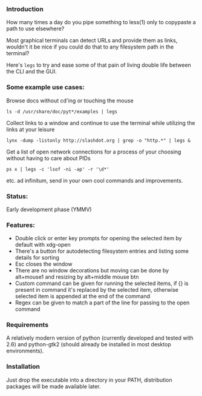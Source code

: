 
### Introduction

How many times a day do you pipe something to less(1) only to copypaste a path to use elsewhere?

Most graphical terminals can detect URLs and provide them as links, wouldn't it be nice if you could do that to any filesystem path in the terminal?

Here's `legs` to try and ease some of that pain of living double life between the CLI and the GUI.

### Some example use cases:

Browse docs without cd'ing or touching the mouse

    ls -d /usr/share/doc/pyt*/examples | legs

Collect links to a window and continue to use the terminal while utilizing the links at your leisure

    lynx -dump -listonly http://slashdot.org | grep -o "http.*" | legs &

Get a list of open network connections for a process of your choosing without having to care about PIDs

    ps x | legs -c 'lsof -ni -ap' -r '\d*'

etc. ad infinitum, send in your own cool commands and improvements.

### Status:
Early development phase (YMMV)

### Features:
 * Double click or enter key prompts for opening the selected item by default with xdg-open
 * There's a button for autodetecting filesystem entries and listing some details for sorting
 * Esc closes the window
 * There are no window decorations but moving can be done by alt+mouse1 and resizing by alt+middle mouse btn
 * Custom command can be given for running the selected items, if {} is present in command it's replaced by the selected item, otherwise selected item is appended at the end of the command
 * Regex can be given to match a part of the line for passing to the open command

### Requirements

A relatively modern version of python (currently developed and tested with 2.6) and python-gtk2 (should already be installed in most desktop environments).

### Installation

Just drop the executable into a directory in your PATH, distribution packages will be made available later.

